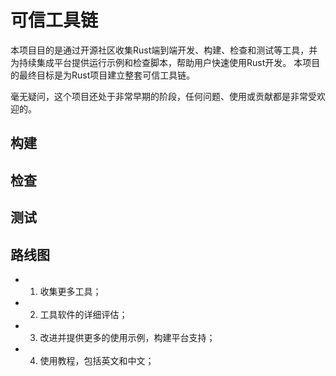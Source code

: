 # 可信工具链
本项目目的是通过开源社区收集Rust端到端开发、构建、检查和测试等工具，并为持续集成平台提供运行示例和检查脚本，帮助用户快速使用Rust开发。
本项目的最终目标是为Rust项目建立整套可信工具链。

毫无疑问，这个项目还处于非常早期的阶段，任何问题、使用或贡献都是非常受欢迎的。

## 构建

## 检查

## 测试

## 路线图
- 1. 收集更多工具；
- 2. 工具软件的详细评估；
- 3. 改进并提供更多的使用示例，构建平台支持；
- 4. 使用教程，包括英文和中文；

